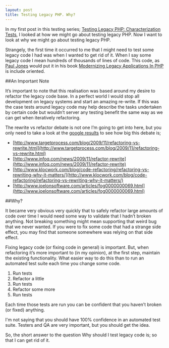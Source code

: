```yaml
---
layout: post
title: Testing Legacy PHP. Why?
---
```


In my first post in this testing series; [Testing Legacy PHP: Characterization Tests](/2014/06/14/testing-legacy-php-characterization-tests/), I looked at how we might go about testing legacy PHP. Now I want to look at why we might go about testing legacy PHP.

Strangely, the first time it occurred to me that I might need to test some legacy code I had was when I wanted to get rid of it. When I say some legacy code I mean hundreds of thousands of lines of code. This code, as [Paul Jones](https://twitter.com/pmjones) would put it in his book [Modernizing Legacy Applications In PHP](https://leanpub.com/mlaphp) is include oriented.

##An Important Note

It’s important to note that this realisation was based around my desire to refactor the legacy code base. In a perfect world I would stop all development on legacy systems and start an amazing re-write. If this was the case tests around legacy code may help describe the tasks undertaken by certain code but wouldn’t server any testing benefit  the same way as we can get when iteratively refactoring.

The rewrite vs refactor debate is not one I’m going to get into here, but you only need to take a look at the [google results](https://www.google.co.uk/search?q=rewrite%20vs%20refactor) to see how big this debate is;

- [http://www.targetprocess.com/blog/2009/11/refactoring-vs-rewrite.html](http://www.targetprocess.com/blog/2009/11/refactoring-vs-rewrite.html)
- [http://www.infoq.com/news/2009/11/refactor-rewrite](http://www.infoq.com/news/2009/11/refactor-rewrite)
- [http://www.klocwork.com/blog/code-refactoring/refactoring-vs-rewriting-why-it-matters/](http://www.klocwork.com/blog/code-refactoring/refactoring-vs-rewriting-why-it-matters/)
- [http://www.joelonsoftware.com/articles/fog0000000069.html](http://www.joelonsoftware.com/articles/fog0000000069.html)

##Why?

It became very obvious very quickly that to safely refactor large amounts of code over time I would need some way to validate that I hadn’t broken anything. Not breaking something might mean supporting that weird bug that we never wanted. If you were to fix some code that had a strange side effect, you may find that someone somewhere was relying on that side effect.

Fixing legacy code (or fixing code in general) is important. But, when refactoring it’s more important to (in my opinion), at the first step, maintain the existing functionality. What easier way to do this than to run an automated test suite each time you change some code.

1. Run tests
2. Refactor a little
3. Run tests
4. Refactor some more
5. Run tests

Each time those tests are run you can be confident that you haven’t broken (or fixed) anything.

I'm not saying that you should have 100% confidence in an automated test suite. Testers and QA are very important, but you should get the idea.

So, the short answer to the question Why should I test legacy code is; so that I can get rid of it.
